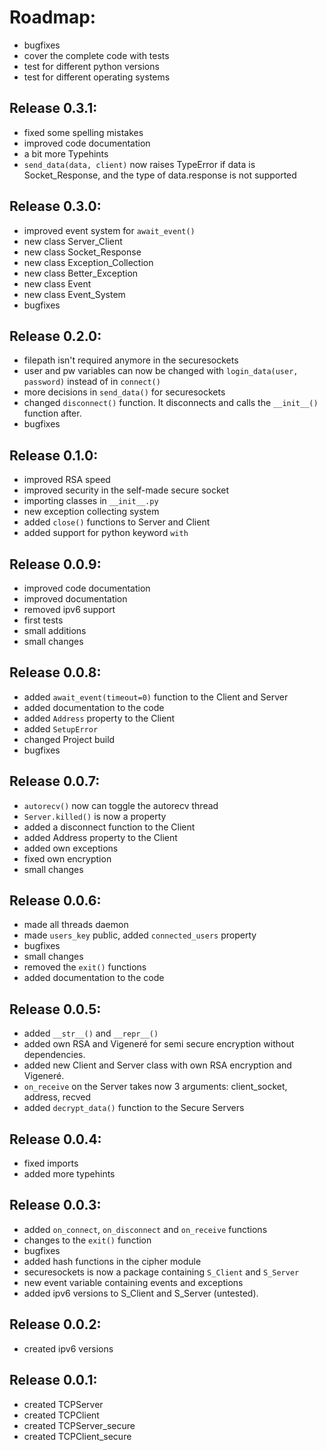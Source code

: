 # Roadmap: 

- bugfixes
- cover the complete code with tests
- test for different python versions
- test for different operating systems

## Release 0.3.1:  

- fixed some spelling mistakes
- improved code documentation
- a bit more Typehints
- `send_data(data, client)` now raises TypeError if data is Socket_Response, and the type of data.response is not 
    supported

## Release 0.3.0:  

- improved event system for `await_event()`  
- new class Server_Client  
- new class Socket_Response  
- new class Exception_Collection   
- new class Better_Exception  
- new class Event  
- new class Event_System  
- bugfixes

## Release 0.2.0:  

- filepath isn't required anymore in the securesockets  
- user and pw variables can now be changed with `login_data(user, password)` instead of in `connect()`  
- more decisions in `send_data()` for securesockets  
- changed `disconnect()` function. It disconnects and calls the `__init__()` function after.  
- bugfixes  

## Release 0.1.0:  

- improved RSA speed  
- improved security in the self-made secure socket  
- importing classes in `__init__.py`  
- new exception collecting system  
- added `close()` functions to Server and Client  
- added support for python keyword `with`  


## Release 0.0.9:

- improved code documentation  
- improved documentation  
- removed ipv6 support  
- first tests  
- small additions  
- small changes

## Release 0.0.8:

- added `await_event(timeout=0)` function to the Client and Server
- added documentation to the code
- added `Address` property to the Client
- added `SetupError`
- changed Project build  
- bugfixes

## Release 0.0.7:

- ``autorecv()`` now can toggle the autorecv thread
- ``Server.killed()`` is now a property
- added a disconnect function to the Client  
- added Address property to the Client  
- added own exceptions
- fixed own encryption  
- small changes

## Release 0.0.6:

- made all threads daemon 
- made `users_key` public, added `connected_users` property
- bugfixes
- small changes
- removed the ``exit()`` functions
- added documentation to the code

## Release 0.0.5:

- added `__str__()` and `__repr__()` 
- added own RSA and Vigeneré for semi secure encryption without dependencies.
- added new Client and Server class with own RSA encryption and Vigeneré.
- ``on_receive`` on the Server takes now 3 arguments: client_socket, address, recved
- added ``decrypt_data()`` function to the Secure Servers

## Release 0.0.4:

- fixed imports
- added more typehints

## Release 0.0.3:

- added `on_connect`, `on_disconnect` and `on_receive` functions
- changes to the `exit()` function
- bugfixes
- added hash functions in the cipher module
- securesockets is now a package containing `S_Client` and `S_Server`
- new event variable containing events and exceptions
- added ipv6 versions to S_Client and S_Server (untested).  

## Release 0.0.2:

- created ipv6 versions

## Release 0.0.1:

- created TCPServer
- created TCPClient
- created TCPServer_secure
- created TCPClient_secure